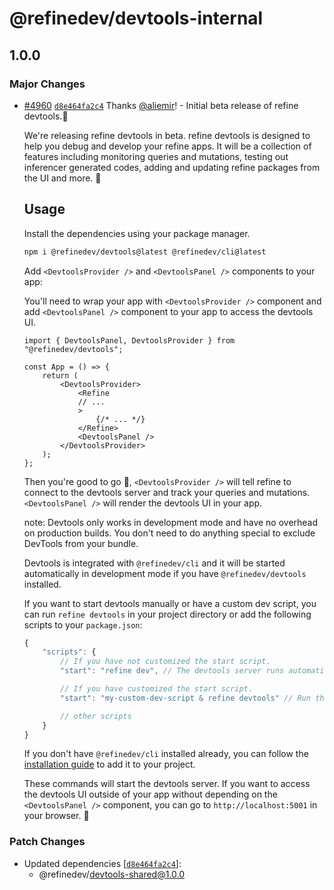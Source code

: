 # @refinedev/devtools-internal

## 1.0.0

### Major Changes

-   [#4960](https://github.com/refinedev/refine/pull/4960) [`d8e464fa2c4`](https://github.com/refinedev/refine/commit/d8e464fa2c461d0fd60050cf18247758ecdc42e3) Thanks [@aliemir](https://github.com/aliemir)! - Initial beta release of refine devtools.🎉

    We're releasing refine devtools in beta. refine devtools is designed to help you debug and develop your refine apps. It will be a collection of features including monitoring queries and mutations, testing out inferencer generated codes, adding and updating refine packages from the UI and more. 🤯

    ## Usage

    Install the dependencies using your package manager.

    ```bash
    npm i @refinedev/devtools@latest @refinedev/cli@latest
    ```

    Add `<DevtoolsProvider />` and `<DevtoolsPanel />` components to your app:

    You'll need to wrap your app with `<DevtoolsProvider />` component and add `<DevtoolsPanel />` component to your app to access the devtools UI.

    ```tsx
    import { DevtoolsPanel, DevtoolsProvider } from "@refinedev/devtools";

    const App = () => {
        return (
            <DevtoolsProvider>
                <Refine
                // ...
                >
                    {/* ... */}
                </Refine>
                <DevtoolsPanel />
            </DevtoolsProvider>
        );
    };
    ```

    Then you're good to go 🙌, `<DevtoolsProvider />` will tell refine to connect to the devtools server and track your queries and mutations. `<DevtoolsPanel />` will render the devtools UI in your app.

    note: Devtools only works in development mode and have no overhead on production builds. You don't need to do anything special to exclude DevTools from your bundle.

    Devtools is integrated with `@refinedev/cli` and it will be started automatically in development mode if you have `@refinedev/devtools` installed.

    If you want to start devtools manually or have a custom dev script, you can run `refine devtools` in your project directory or add the following scripts to your `package.json`:

    ```js
    {
        "scripts": {
            // If you have not customized the start script.
            "start": "refine dev", // The devtools server runs automatically; you don't need to do anything.

            // If you have customized the start script.
            "start": "my-custom-dev-script & refine devtools" // Run the devtools server manually.

            // other scripts
        }
    }
    ```

    If you don't have `@refinedev/cli` installed already, you can follow the [installation guide](https://refine.dev/docs/packages/documentation/cli/#how-to-add-to-an-existing-project) to add it to your project.

    These commands will start the devtools server. If you want to access the devtools UI outside of your app without depending on the `<DevtoolsPanel />` component, you can go to `http://localhost:5001` in your browser. 🚀

### Patch Changes

-   Updated dependencies [[`d8e464fa2c4`](https://github.com/refinedev/refine/commit/d8e464fa2c461d0fd60050cf18247758ecdc42e3)]:
    -   @refinedev/devtools-shared@1.0.0
